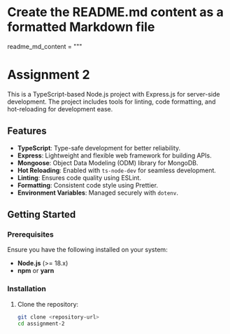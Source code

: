 # Create the README.md content as a formatted Markdown file
readme_md_content = """
# Assignment 2

This is a TypeScript-based Node.js project with Express.js for server-side development. The project includes tools for linting, code formatting, and hot-reloading for development ease.

## Features

- **TypeScript**: Type-safe development for better reliability.
- **Express**: Lightweight and flexible web framework for building APIs.
- **Mongoose**: Object Data Modeling (ODM) library for MongoDB.
- **Hot Reloading**: Enabled with `ts-node-dev` for seamless development.
- **Linting**: Ensures code quality using ESLint.
- **Formatting**: Consistent code style using Prettier.
- **Environment Variables**: Managed securely with `dotenv`.

## Getting Started

### Prerequisites

Ensure you have the following installed on your system:

- **Node.js** (>= 18.x)
- **npm** or **yarn**

### Installation

1. Clone the repository:
   ```bash
   git clone <repository-url>
   cd assignment-2
   
